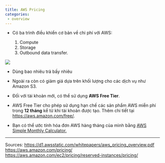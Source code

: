 ```yaml
---
title: AWS Pricing
categories:
 - overview
---
```


* Có ba trình điều khiển cơ bản về chi phí với AWS:

     1.  Compute
     2.  Storage
     3.   Outbound data transfer.

![](/images/AWS-Pricing.jpg)

* Dùng bao nhiêu trả bấy nhiêu

* Ngoài ra còn có giảm giá dựa trên khối lượng cho các dịch vụ như Amazon S3.

* Đối với tài khoản mới, có thể sử dụng **AWS Free Tier**.

* AWS Free Tier cho phép sử dụng hạn chế các sản phẩm AWS miễn phí trong **12 tháng** kể từ khi tài khoản được tạo. Thêm chi tiết tại https://aws.amazon.com/free/.

* Bạn có thể ước tính hóa đơn AWS hàng tháng của mình bằng [AWS Simple Monthly Calculator.](https://calculator.s3.amazonaws.com/index.html)


-----

Sources:
https://d1.awsstatic.com/whitepapers/aws_pricing_overview.pdf
https://aws.amazon.com/pricing/
https://aws.amazon.com/ec2/pricing/reserved-instances/pricing/
